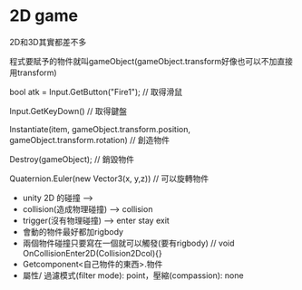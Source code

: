# 2D game

2D和3D其實都差不多

程式要賦予的物件就叫gameObject(gameObject.transform好像也可以不加直接用transform)

bool atk = Input.GetButton("Fire1"); // 取得滑鼠

Input.GetKeyDown()  // 取得鍵盤

Instantiate(item, gameObject.transform.position, gameObject.transform.rotation)   // 創造物件

Destroy(gameObject); // 銷毀物件

Quaternion.Euler(new Vector3(x, y,z)) // 可以旋轉物件



* unity 2D 的碰撞 -->
* collision(造成物理碰撞) --> collision
* trigger(沒有物理碰撞) --> enter stay exit
* 會動的物件最好都加rigbody
* 兩個物件碰撞只要寫在一個就可以觸發(要有rigbody) // void OnCollisionEnter2D(Collision2Dcol){}
* Getcomponent<自己物件的東西>.物件
* 屬性/ 過濾模式(filter mode): point，壓縮(compassion): none

